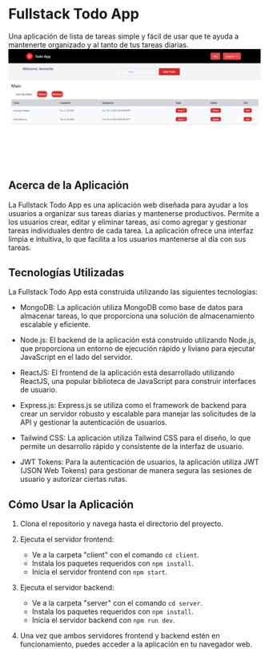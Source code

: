 # Fullstack Todo App

Una aplicación de lista de tareas simple y fácil de usar que te ayuda a mantenerte organizado y al tanto de tus tareas diarias.
![Imagen de la aplicación](./client/cap.png)
## Acerca de la Aplicación

La Fullstack Todo App es una aplicación web diseñada para ayudar a los usuarios a organizar sus tareas diarias y mantenerse productivos. Permite a los usuarios crear, editar y eliminar tareas, así como agregar y gestionar tareas individuales dentro de cada tarea. La aplicación ofrece una interfaz limpia e intuitiva, lo que facilita a los usuarios mantenerse al día con sus tareas.

## Tecnologías Utilizadas

La Fullstack Todo App está construida utilizando las siguientes tecnologías:

- MongoDB: La aplicación utiliza MongoDB como base de datos para almacenar tareas, lo que proporciona una solución de almacenamiento escalable y eficiente.

- Node.js: El backend de la aplicación está construido utilizando Node.js, que proporciona un entorno de ejecución rápido y liviano para ejecutar JavaScript en el lado del servidor.

- ReactJS: El frontend de la aplicación está desarrollado utilizando ReactJS, una popular biblioteca de JavaScript para construir interfaces de usuario.

- Express.js: Express.js se utiliza como el framework de backend para crear un servidor robusto y escalable para manejar las solicitudes de la API y gestionar la autenticación de usuarios.

- Tailwind CSS: La aplicación utiliza Tailwind CSS para el diseño, lo que permite un desarrollo rápido y consistente de la interfaz de usuario.

- JWT Tokens: Para la autenticación de usuarios, la aplicación utiliza JWT (JSON Web Tokens) para gestionar de manera segura las sesiones de usuario y autorizar ciertas rutas.

## Cómo Usar la Aplicación

1. Clona el repositorio y navega hasta el directorio del proyecto.

2. Ejecuta el servidor frontend:
   - Ve a la carpeta "client" con el comando `cd client`.
   - Instala los paquetes requeridos con `npm install`.
   - Inicia el servidor frontend con `npm start`.

3. Ejecuta el servidor backend:
   - Ve a la carpeta "server" con el comando `cd server`.
   - Instala los paquetes requeridos con `npm install`.
   - Inicia el servidor backend con `npm run dev`.

4. Una vez que ambos servidores frontend y backend estén en funcionamiento, puedes acceder a la aplicación en tu navegador web.



